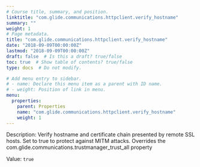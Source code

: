 ```yaml
---
# Course title, summary, and position.
linktitle: "com.glide.communications.httpclient.verify_hostname"
summary: ""
weight: 1
# Page metadata.
title: "com.glide.communications.httpclient.verify_hostname"
date: "2018-09-09T00:00:00Z"
lastmod: "2018-09-09T00:00:00Z"
draft: false  # Is this a draft? true/false
toc: true  # Show table of contents? true/false
type: docs  # Do not modify.

# Add menu entry to sidebar.
# - name: Declare this menu item as a parent with ID name.
# - weight: Position of link in menu.
menu:
  properties:
    parent: Properties
    name: "com.glide.communications.httpclient.verify_hostname"
    weight: 1
---
```


Description: Verify hostname and certificate chain presented by remote SSL hosts. Set to true to protect against MITM attacks. Overrides the com.glide.communications.trustmanager_trust_all property


Value: `true`